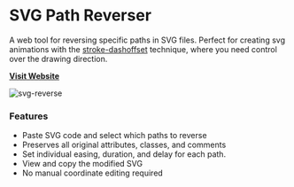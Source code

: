 # SVG Path Reverser

A web tool for reversing specific paths in SVG files. Perfect for creating svg animations with the [stroke-dashoffset](https://css-tricks.com/almanac/properties/s/stroke-dashoffset/) technique, where you need control over the drawing direction.

**[Visit Website](https://svg-reverse.daniel.sticker.name/)**


![svg-reverse](https://github.com/user-attachments/assets/d708e4fe-e6e1-4b8e-bec8-3d53f583867c)



### Features
- Paste SVG code and select which paths to reverse
- Preserves all original attributes, classes, and comments
- Set individual easing, duration, and delay for each path.
- View and copy the modified SVG
- No manual coordinate editing required
